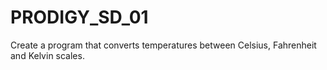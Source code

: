 # PRODIGY_SD_01
Create a program that converts temperatures between Celsius, Fahrenheit and Kelvin scales.

